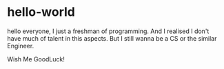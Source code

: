 # hello-world

hello everyone, I just a freshman of programming.
And I realised I don't have much of talent in this aspects.
But I still wanna be a CS or the similar Engineer.

Wish Me GoodLuck!
